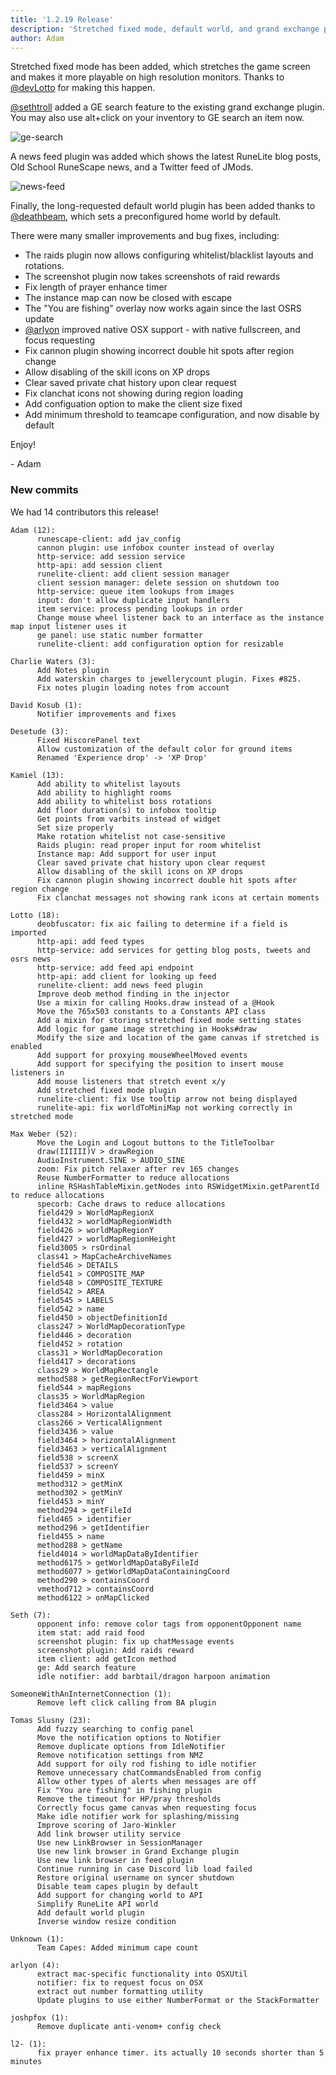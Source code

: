 ```yaml
---
title: '1.2.19 Release'
description: 'Stretched fixed mode, default world, and grand exchange price search!'
author: Adam
---
```


Stretched fixed mode has been added, which stretches the game screen and makes
it more playable on high resolution monitors. Thanks to [@devLotto](https://github.com/devLotto) for making this happen.

[@sethtroll](https://github.com/sethtroll) added a GE search feature to the
existing grand exchange plugin. You may also use alt+click on your inventory to
GE search an item now.

![ge-search](/img/blog/1.2.19-Release/ge-search.png)

A news feed plugin was added which shows the latest RuneLite blog posts, Old
School RuneScape news, and a Twitter feed of JMods.

![news-feed](/img/blog/1.2.19-Release/news-feed.png)

Finally, the long-requested default world plugin has been added thanks to
[@deathbeam](https://github.com/deathbeam), which sets a preconfigured home
world by default.

There were many smaller improvements and bug fixes, including:

* The raids plugin now allows configuring whitelist/blacklist layouts and
rotations.
* The screenshot plugin now takes screenshots of raid rewards
* Fix length of prayer enhance timer
* The instance map can now be closed with escape
* The "You are fishing" overlay now works again since the last OSRS update
* [@arlyon](https://github.com/arlyon) improved native OSX support - with native fullscreen, and focus
  requesting
* Fix cannon plugin showing incorrect double hit spots after region change
* Allow disabling of the skill icons on XP drops
* Clear saved private chat history upon clear request
* Fix clanchat icons not showing during region loading
* Add configuation option to make the client size fixed
* Add minimum threshold to teamcape configuration, and now disable by default


Enjoy!

\- Adam


### New commits

We had 14 contributors this release!

```
Adam (12):
      runescape-client: add jav_config
      cannon plugin: use infobox counter instead of overlay
      http-service: add session service
      http-api: add session client
      runelite-client: add client session manager
      client session manager: delete session on shutdown too
      http-service: queue item lookups from images
      input: don't allow duplicate input handlers
      item service: process pending lookups in order
      Change mouse wheel listener back to an interface as the instance map input listener uses it
      ge panel: use static number formatter
      runelite-client: add configuration option for resizable

Charlie Waters (3):
      Add Notes plugin
      Add waterskin charges to jewellerycount plugin. Fixes #825.
      Fix notes plugin loading notes from account

David Kosub (1):
      Notifier improvements and fixes

Desetude (3):
      Fixed HiscorePanel text
      Allow customization of the default color for ground items
      Renamed 'Experience drop' -> 'XP Drop'

Kamiel (13):
      Add ability to whitelist layouts
      Add ability to highlight rooms
      Add ability to whitelist boss rotations
      Add floor duration(s) to infobox tooltip
      Get points from varbits instead of widget
      Set size properly
      Make rotation whitelist not case-sensitive
      Raids plugin: read proper input for room whitelist
      Instance map: Add support for user input
      Clear saved private chat history upon clear request
      Allow disabling of the skill icons on XP drops
      Fix cannon plugin showing incorrect double hit spots after region change
      Fix clanchat messages not showing rank icons at certain moments

Lotto (18):
      deobfuscator: fix aic failing to determine if a field is imported
      http-api: add feed types
      http-service: add services for getting blog posts, tweets and osrs news
      http-service: add feed api endpoint
      http-api: add client for looking up feed
      runelite-client: add news feed plugin
      Improve deob method finding in the injector
      Use a mixin for calling Hooks.draw instead of a @Hook
      Move the 765x503 constants to a Constants API class
      Add a mixin for storing stretched fixed mode setting states
      Add logic for game image stretching in Hooks#draw
      Modify the size and location of the game canvas if stretched is enabled
      Add support for proxying mouseWheelMoved events
      Add support for specifying the position to insert mouse listeners in
      Add mouse listeners that stretch event x/y
      Add stretched fixed mode plugin
      runelite-client: fix Use tooltip arrow not being displayed
      runelite-api: fix worldToMiniMap not working correctly in stretched mode

Max Weber (52):
      Move the Login and Logout buttons to the TitleToolbar
      draw(IIIIII)V > drawRegion
      AudioInstrument.SINE > AUDIO_SINE
      zoom: Fix pitch relaxer after rev 165 changes
      Reuse NumberFormatter to reduce allocations
      inline RSHashTableMixin.getNodes into RSWidgetMixin.getParentId to reduce allocations
      specorb: Cache draws to reduce allocations
      field429 > WorldMapRegionX
      field432 > worldMapRegionWidth
      field426 > worldMapRegionY
      field427 > worldMapRegionHeight
      field3005 > rsOrdinal
      class41 > MapCacheArchiveNames
      field546 > DETAILS
      field541 > COMPOSITE_MAP
      field548 > COMPOSITE_TEXTURE
      field542 > AREA
      field545 > LABELS
      field542 > name
      field450 > objectDefinitionId
      class247 > WorldMapDecorationType
      field446 > decoration
      field452 > rotation
      class31 > WorldMapDecoration
      field417 > decorations
      class29 > WorldMapRectangle
      method588 > getRegionRectForViewport
      field544 > mapRegions
      class35 > WorldMapRegion
      field3464 > value
      class284 > HorizontalAlignment
      class266 > VerticalAlignment
      field3436 > value
      field3464 > horizontalAlignment
      field3463 > verticalAlignment
      field538 > screenX
      field537 > screenY
      field459 > minX
      method312 > getMinX
      method302 > getMinY
      field453 > minY
      method294 > getFileId
      field465 > identifier
      method296 > getIdentifier
      field455 > name
      method288 > getName
      field4014 > worldMapDataByIdentifier
      method6175 > getWorldMapDataByFileId
      method6077 > getWorldMapDataContainingCoord
      method290 > containsCoord
      vmethod712 > containsCoord
      method6122 > onMapClicked

Seth (7):
      opponent info: remove color tags from opponentOpponent name
      item stat: add raid food
      screenshot plugin: fix up chatMessage events
      screenshot plugin: Add raids reward
      item client: add getIcon method
      ge: Add search feature
      idle notifier: add barbtail/dragon harpoon animation

SomeoneWithAnInternetConnection (1):
      Remove left click calling from BA plugin

Tomas Slusny (23):
      Add fuzzy searching to config panel
      Move the notification options to Notifier
      Remove duplicate options from IdleNotifier
      Remove notification settings from NMZ
      Add support for oily rod fishing to idle notifier
      Remove unnecessary chatCommandsEnabled from config
      Allow other types of alerts when messages are off
      Fix "You are fishing" in fishing plugin
      Remove the timeout for HP/pray thresholds
      Correctly focus game canvas when requesting focus
      Make idle notifier work for splashing/missing
      Improve scoring of Jaro-Winkler
      Add link browser utility service
      Use new LinkBrowser in SessionManager
      Use new link browser in Grand Exchange plugin
      Use new link browser in feed plugin
      Continue running in case Discord lib load failed
      Restore original username on syncer shutdown
      Disable team capes plugin by default
      Add support for changing world to API
      Simplify RuneLite API world
      Add default world plugin
      Inverse window resize condition

Unknown (1):
      Team Capes: Added minimum cape count

arlyon (4):
      extract mac-specific functionality into OSXUtil
      notifier: fix to request focus on OSX
      extract out number formatting utility
      Update plugins to use either NumberFormat or the StackFormatter

joshpfox (1):
      Remove duplicate anti-venom+ config check

l2- (1):
      fix prayer enhance timer. its actually 10 seconds shorter than 5 minutes
```
